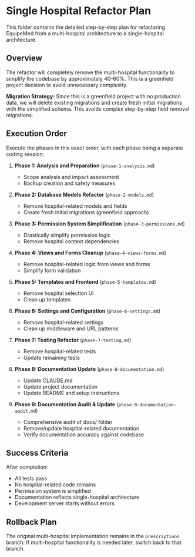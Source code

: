 # Single Hospital Refactor Plan

This folder contains the detailed step-by-step plan for refactoring EquipeMed from a multi-hospital architecture to a single-hospital architecture.

## Overview

The refactor will completely remove the multi-hospital functionality to simplify the codebase by approximately 40-60%. This is a greenfield project decision to avoid unnecessary complexity.

**Migration Strategy:** Since this is a greenfield project with no production data, we will delete existing migrations and create fresh initial migrations with the simplified schema. This avoids complex step-by-step field removal migrations.

## Execution Order

Execute the phases in this exact order, with each phase being a separate coding session:

1. **Phase 1: Analysis and Preparation** (`phase-1-analysis.md`)
   - Scope analysis and impact assessment
   - Backup creation and safety measures

2. **Phase 2: Database Models Refactor** (`phase-2-models.md`)
   - Remove hospital-related models and fields
   - Create fresh initial migrations (greenfield approach)

3. **Phase 3: Permission System Simplification** (`phase-3-permissions.md`)
   - Drastically simplify permission logic
   - Remove hospital context dependencies

4. **Phase 4: Views and Forms Cleanup** (`phase-4-views-forms.md`)
   - Remove hospital-related logic from views and forms
   - Simplify form validation

5. **Phase 5: Templates and Frontend** (`phase-5-templates.md`)
   - Remove hospital selection UI
   - Clean up templates

6. **Phase 6: Settings and Configuration** (`phase-6-settings.md`)
   - Remove hospital-related settings
   - Clean up middleware and URL patterns

7. **Phase 7: Testing Refactor** (`phase-7-testing.md`)
   - Remove hospital-related tests
   - Update remaining tests

8. **Phase 8: Documentation Update** (`phase-8-documentation.md`)
   - Update CLAUDE.md
   - Update project documentation
   - Update README and setup instructions

9. **Phase 9: Documentation Audit & Update** (`phase-9-documentation-audit.md`)
   - Comprehensive audit of docs/ folder
   - Remove/update hospital-related documentation
   - Verify documentation accuracy against codebase

## Success Criteria

After completion:
- All tests pass
- No hospital-related code remains
- Permission system is simplified
- Documentation reflects single-hospital architecture
- Development server starts without errors

## Rollback Plan

The original multi-hospital implementation remains in the `prescriptions` branch. If multi-hospital functionality is needed later, switch back to that branch.